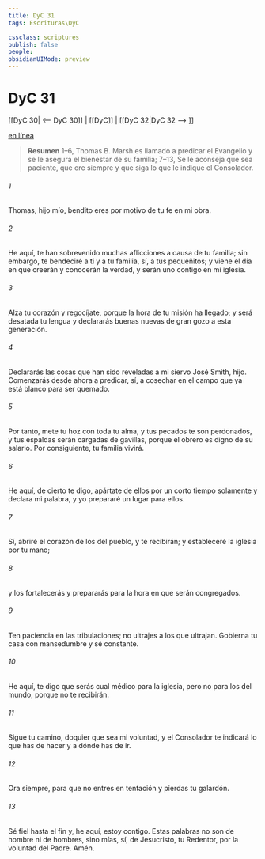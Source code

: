 ```yaml
---
title: DyC 31
tags: Escrituras\DyC

cssclass: scriptures
publish: false
people:
obsidianUIMode: preview
---
```


# DyC 31
[[DyC 30| <-- DyC 30]] | [[DyC]] | [[DyC 32|DyC 32 --> ]]

[en línea](https://churchofjesuschrist.org/study/scriptures/dc-testament/dc/31?lang=spa)

> __Resumen__
1–6, Thomas B. Marsh es llamado a predicar el Evangelio y se le asegura el bienestar de su familia; 7–13, Se le aconseja que sea paciente, que ore siempre y que siga lo que le indique el Consolador.

###### 1 
Thomas, hijo mío, bendito eres por motivo de tu fe en mi obra.

###### 2 
He aquí, te han sobrevenido muchas aflicciones a causa de tu familia; sin embargo, te bendeciré a ti y a tu familia, sí, a tus pequeñitos; y viene el día en que creerán y conocerán la verdad, y serán uno contigo en mi iglesia.

###### 3 
Alza tu corazón y regocíjate, porque la hora de tu misión ha llegado; y será desatada tu lengua y declararás buenas nuevas de gran gozo a esta generación.

###### 4 
Declararás las cosas que han sido reveladas a mi siervo José Smith, hijo. Comenzarás desde ahora a predicar, sí, a cosechar en el campo que ya está blanco para ser quemado.

###### 5 
Por tanto, mete tu hoz con toda tu alma, y tus pecados te son perdonados, y tus espaldas serán cargadas de gavillas, porque el obrero es digno de su salario. Por consiguiente, tu familia vivirá.

###### 6 
He aquí, de cierto te digo, apártate de ellos por un corto tiempo solamente y declara mi palabra, y yo prepararé un lugar para ellos.

###### 7 
Sí, abriré el corazón de los del pueblo, y te recibirán; y estableceré la iglesia por tu mano;

###### 8 
y los fortalecerás y prepararás para la hora en que serán congregados.

###### 9 
Ten paciencia en las tribulaciones; no ultrajes a los que ultrajan. Gobierna tu casa con mansedumbre y sé constante.

###### 10 
He aquí, te digo que serás cual médico para la iglesia, pero no para los del mundo, porque no te recibirán.

###### 11 
Sigue tu camino, doquier que sea mi voluntad, y el Consolador te indicará lo que has de hacer y a dónde has de ir.

###### 12 
Ora siempre, para que no entres en tentación y pierdas tu galardón.

###### 13 
Sé fiel hasta el fin y, he aquí, estoy contigo. Estas palabras no son de hombre ni de hombres, sino mías, sí, de Jesucristo, tu Redentor, por la voluntad del Padre. Amén.

